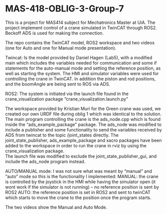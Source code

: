 # MAS-418-OBLIG-3-Group-7
This is a project for MAS414 subject for Mechatronics Master at UiA. The project implement control of a crane simulated in TwinCAT through ROS2. Beckoff ADS is used for making the connection. 




The repo contains the TwinCAT model, ROS2 workspace and two videos (one for Auto and one for Manual mode presentation).

Twincat: 
Is the model provided by Daniel Hagen (Lab5), with a modified main which includes the variables needed for communication and some if statements for the auto-manual mode and setting the reference position, as well as starting the system. The HMI and simulator variables were used for controlling the crane in TwinCAT. In addition the piston and rod positions, and the boomAngle are being sent to ROS via ADS.

ROS2:
The system is initiated via the launch file found in the crane_visualization package “crane_visualization.launch.py” 

The workspace provided by Kristian Muri for the Green crane was used, we created our own URDF file during oblig 1 which was identical to the solution.  The main program controlling the crane is the ads_node.cpp which is found inside the “ads_example_package” package. 
The ads_node was modified to include a publisher and some functionality to send the variables received by ADS from twincat to the topic /joint_states directly.
The joint_state_publisher, ads_example_package and xacro packages have been added to the workspace in order to run the crane in rviz by using the crane_visualization package.  
The launch file was modified to exclude the joint_state_publisher_gui, and include the ads_node program instead. 

AUTO/MANUAL mode:
I was not sure what was meant by “manual” and “auto” mode so this is the functionality I implemented:
MANUAL: the crane is controlled by the joystick in the HMI while having the simulator open (it wont work if the simulator is not running) – no reference position is sent by ROS2
AUTO: the reference position is set in ROS2 and sent to twinCAT which starts to move the crane to the position once the program starts.

The two videos show the Manual and Auto Mode.



